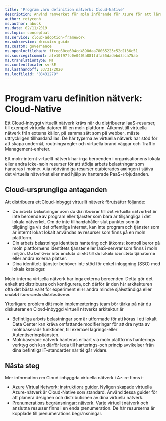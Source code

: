 ```yaml
---
title: 'Program varu definition nätverk: Cloud-Native'
description: Använd ramverket för moln införande för Azure för att lära dig mer om molnbaserade virtuella nätverk, vilket krävs för att distribuera virtuella datorer till molnet.
author: rotycenh
ms.author: abuck
ms.date: 02/11/2019
ms.topic: conceptual
ms.service: cloud-adoption-framework
ms.subservice: decision-guide
ms.custom: governance
ms.openlocfilehash: ffcec60ce604cd4698daa78065223c52d1136c51
ms.sourcegitcommit: afe10f97fc0e0402a881fdfa55dadebd3aca75ab
ms.translationtype: MT
ms.contentlocale: sv-SE
ms.lasthandoff: 03/31/2020
ms.locfileid: "80431279"
---
```

# <a name="software-defined-networking-cloud-native"></a>Program varu definition nätverk: Cloud-Native

Ett Cloud-inbyggt virtuellt nätverk krävs när du distribuerar IaaS-resurser, till exempel virtuella datorer till en moln plattform. Åtkomst till virtuella nätverk från externa källor, på samma sätt som på webben, måste uttryckligen tillhandahållas. De här typerna av virtuella nätverk har stöd för att skapa undernät, routningsregler och virtuella brand väggar och Traffic Management-enheter.

Ett moln-internt virtuellt nätverk har inga beroenden i organisationens lokala eller andra icke-moln resurser för att stödja arbets belastningar som hanteras i molnet. Alla nödvändiga resurser etablerades antingen i själva det virtuella nätverket eller med hjälp av hanterade PaaS-erbjudanden.

## <a name="cloud-native-assumptions"></a>Cloud-ursprungliga antaganden

Att distribuera ett Cloud-inbyggt virtuellt nätverk förutsätter följande:

- De arbets belastningar som du distribuerar till det virtuella nätverket är inte beroende av program eller tjänster som bara är tillgängliga i det lokala nätverket. Om de inte tillhandahåller slut punkter som är tillgängliga via det offentliga Internet, kan inte program och tjänster som är internt lokalt lokalt användas av resurser som finns på en moln plattform.
- Din arbets belastnings identitets hantering och åtkomst kontroll beror på moln plattformens identitets tjänster eller IaaS-servrar som finns i moln miljön. Du behöver inte ansluta direkt till de lokala identitets tjänsterna eller andra externa platser.
- Dina identitets tjänster behöver inte stöd för enkel inloggning (SSO) med lokala kataloger.

Moln-interna virtuella nätverk har inga externa beroenden. Detta gör det enkelt att distribuera och konfigurera, och därför är den här arkitekturen ofta det bästa valet för experiment eller andra mindre självständiga eller snabbt itererande distributioner.

Ytterligare problem ditt moln implementerings team bör tänka på när du diskuterar en Cloud-inbyggd virtuell nätverks arkitektur är:

- Befintliga arbets belastningar som är utformade för att köras i ett lokalt Data Center kan kräva omfattande modifieringar för att dra nytta av molnbaserade funktioner, till exempel lagrings-eller Autentiseringstjänsten.
- Molnbaserade nätverk hanteras enbart via moln plattforms hanterings verktyg och kan därför leda till hanterings-och princip avvikelser från dina befintliga IT-standarder när tid går vidare.

## <a name="next-steps"></a>Nästa steg

Mer information om Cloud-inbyggda virtuella nätverk i Azure finns i:

- [Azure Virtual Network: instruktions guider](https://docs.microsoft.com/azure/virtual-network/virtual-network-vnet-plan-design-arm). Nyligen skapade virtuella Azure-nätverk är Cloud-Native som standard. Använd dessa guider för att planera designen och distributionen av dina virtuella nätverk.
- [Prenumerations begränsningar: nätverk](https://docs.microsoft.com/azure/azure-subscription-service-limits?toc=/azure/virtual-network/toc.json#networking-limits). Varje virtuellt nätverk och anslutna resurser finns i en enda prenumeration. De här resurserna är kopplade till prenumerations begränsningar.
